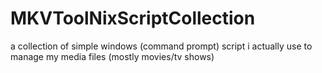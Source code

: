 # MKVToolNixScriptCollection
a collection of simple windows (command prompt) script i actually use to manage my media files (mostly movies/tv shows)
